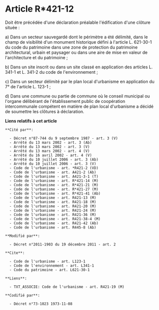 # Article R*421-12

Doit être précédée d'une déclaration préalable l'édification d'une clôture située : 

a) Dans un secteur sauvegardé dont le périmètre a été délimité, dans le champ de visibilité d'un monument historique défini à
l'article L. 621-30-1 du code du patrimoine dans une zone de protection du patrimoine architectural, urbain et paysager ou
dans une aire de mise en valeur de l'architecture et du patrimoine ; 

b) Dans un site inscrit ou dans un site classé en application des articles L. 341-1 et L. 341-2 du code de l'environnement ; 

c) Dans un secteur délimité par le plan local d'urbanisme en application du 7° de l'article L. 123-1 ; 

d) Dans une commune ou partie de commune où le conseil municipal ou l'organe délibérant de l'établissement public de
coopération intercommunale compétent en matière de plan local d'urbanisme a décidé de soumettre les clôtures à déclaration.

**Liens relatifs à cet article**

	**Cité par**:

	  - Décret n°87-744 du 9 septembre 1987 - art. 3 (V)
	  - Arrêté du 13 mars 2002 - art. 3 (Ab)
	  - Arrêté du 13 mars 2002 - art. 3 (V)
	  - Arrêté du 13 mars 2002 - art. 4 (V)
	  - Arrêté du 16 avril 2002 - art. 4 (V)
	  - Arrêté du 10 juillet 2006 - art. 3 (Ab)
	  - Arrêté du 10 juillet 2006 - art. 3 (V)
	  - Code de l'urbanisme - art. *R421-2 (VD)
	  - Code de l'urbanisme - art. A421-2 (Ab)
	  - Code de l'urbanisme - art. A421-3-1 (T)
	  - Code de l'urbanisme - art. R*421-14 (M)
	  - Code de l'urbanisme - art. R*421-21 (M)
	  - Code de l'urbanisme - art. R*421-27 (M)
	  - Code de l'urbanisme - art. R*421-41 (Ab)
	  - Code de l'urbanisme - art. R421-13 (M)
	  - Code de l'urbanisme - art. R421-18 (M)
	  - Code de l'urbanisme - art. R421-20 (M)
	  - Code de l'urbanisme - art. R421-24 (M)
	  - Code de l'urbanisme - art. R421-36 (M)
	  - Code de l'urbanisme - art. R421-38-4 (M)
	  - Code de l'urbanisme - art. R421-42 (Ab)
	  - Code de l'urbanisme - art. R445-8 (Ab)

	**Modifié par**:

	  - Décret n°2011-1903 du 19 décembre 2011 - art. 2

	**Cite**:

	  - Code de l'urbanisme - art. L123-1
	  - Code de l'environnement - art. L341-1
	  - Code du patrimoine - art. L621-30-1

	**Liens**:

	  - TXT_ASSOCIE: Code de l'urbanisme - art. R421-19 (M)

	**Codifié par**:

	  - Décret n°73-1023 1973-11-08
